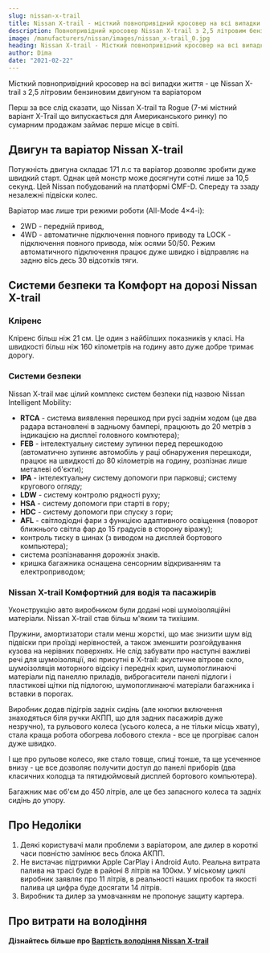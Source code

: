 ```yaml
---
slug: nissan-x-trail
title: Nissan X-trail - місткий повнопривідний кросовер на всі випадки життя
description: Повнопривідний кросовер Nissan X-trail з 2,5 літровим бензиновим двигуном та варіатором
image: /manufacturers/nissan/images/nissan_x-trail_0.jpg
heading: Nissan X-trail - Місткий повнопривідний кросовер на всі випадки життя
author: Dima
date: "2021-02-22"
---
```


Місткий повнопривідний кросовер на всі випадки життя - це Nissan X-trail з 2,5 літровим бензиновим двигуном та варіатором
<!-- sep -->

Перш за все слід сказати, що Nissan X-trail та Rogue (7-мі містний варіант X-Trail що випускається для Американського ринку) по сумарним продажам займає перше місце в світі. 

## Двигун та варіатор Nissan X-trail

Потужність двигуна складає 171 л.с та варіатор дозволяє зробити дуже  швидкий старт. Однак цей монстр може досягнути сотні лише за 10,5 секунд. Цей Nissan побудований на платформі CMF-D. Спереду та ззаду незалежні підвіски колес. 

Варіатор має лише три режими роботи (All-Mode 4×4-i): 
* 2WD - передній привод, 
* 4WD - автоматичне підключення повного приводу та LOCK - підключення повного привода, між осями 50/50. Режим автоматичного підключення працює дуже швидко і відправляє на задню вісь десь 30 відсотків тяги.


## Системи безпеки та Комфорт на дорозі Nissan X-trail

### Кліренс

Кліренс більш ніж 21 см. Це один з найбілших показників у класі. На швидкості більш ніж 160 кілометрів на годину авто дуже добре тримає дорогу.

### Системи безпеки

Nissan X-trail має цілий комплекс систем безпеки під назвою Nissan Intelligent Mobility: 
* **RTCA** - система виявлення перешкод при русі заднім ходом (це два радара встановлені в задньому бампері, працюють до 20 метрів з індикацією на дисплеї головного компютера); 
* **FEB** - інтелектуальну систему зупинки перед перешкодою (автоматично зупиняє автомобіль у раці обнаружения перешкоди, працює на швидкості до 80 кілометрів на годину, розпізнає лише металеві об'єкти); 
* **IPA** - інтелектуальну систему допомоги при парковці; систему кругового огляду; 
* **LDW** - систему контролю рядності руху; 
* **HSA** - систему допомоги при старті в гору; 
* **HDC** - систему допомоги при спуску з гори; 
* **AFL** - світлодіодні фари з функцією адаптивного освіщення (поворот ближнього світла фар до 15 градусів в сторону віражу); 
* контроль тиску в шинах (з виводом на дисплей бортового компьютера); 
* система розпізнавання дорожніх знаків.
* кришка багажника оснащена сенсорним відкриванням та електроприводом;

### Nissan X-trail Комфортний для водія та пасажирів

Уконструкцію авто виробником були додані нові шумоізоляційні матеріали. Nissan X-trail став більш м'яким та тихішим. 

Пружини, амортизатори стали менш жорсткі, що має знизити шум від підвіски при проїзді нерівностей, а також зменшити розгойдування кузова на нерівних поверхнях. Не слід забувати про наступні  важливі речі для шумоізоляції, які присутні в X-trail: акустичне вітрове скло, шумоізоляція моторного відсіку і передніх крил, шумопоглинаючі матеріали під панеллю приладів, виброгасители панелі підлоги і пластикові щітки під підлогою, шумопоглинаючі матеріали багажника і вставки в порогах. 

Виробник додав підігрів задніх сидінь (але кнопки включення знаходяться біля ручки АКПП, що для задних пасажирів дуже незручно), та рульового колеса (усього колеса, а не тільки місць хвату), стала краща робота обогрева лобового стекла - все це прогріває салон дуже швидко. 

І ще про рульове колесо, яке стало товще, спиці тонше, та ще усеченное внизу - це все дозволяє получити доступ до панелі приборів (два класичних колодца та пятидюймовый дисплей бортового компьютера). 

Багажник має об'єм до 450 літрів, але це без запасного колеса та задніх сидінь до упору.

## Про Недоліки

1. Деякі користувачі мали проблеми з варіатором, але дилер в короткі часи повністю замінює весь блока АКПП. 
2. Не вистачає підтримки Apple CarPlay і Android Auto. Реальна витрата палива на трасі буде в районі 8 літрів на 100км. У міському циклі виробник заявляє про 11 літрів, в реальності наших пробок та якості палива ця цифра буде досягати 14 літрів. 
2. Виробник та дилер за умовчанням не пропонує защиту картера. 


## Про витрати на володіння

**Дізнайтесь більше про [Вартість володіння Nissan X-trail](/nissan/x-trail)**